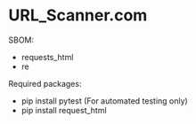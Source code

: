 # URL_Scanner.com

SBOM:
* requests_html
* re


Required packages:
 * pip install pytest (For automated testing only)
 * pip install request_html
